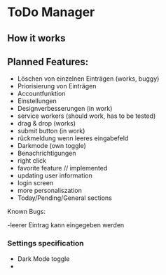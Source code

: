 # ToDo Manager

## How it works




## Planned Features:

- Löschen von einzelnen Einträgen (works, buggy)
- Priorisierung von Einträgen
- Accountfunktion
- Einstellungen
- Designverbesserungen (in work)
- service workers (should work, has to be tested)
- drag & drop (works)
- submit button (in work)
- rückmeldung wenn leeres eingabefeld
- Darkmode (own toggle)
- Benachrichtigungen
- right click
- favorite feature // implemented
- updating user information
- login screen
- more personaliszation
- Today/Pending/General sections


Known Bugs:

-leerer Eintrag kann eingegeben werden

### Settings specification

- Dark Mode toggle
- 
